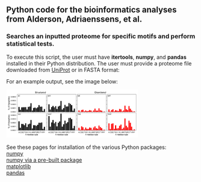## Python code for the bioinformatics analyses from Alderson, Adriaenssens, et al.

### Searches an inputted proteome for specific motifs and perform statistical tests.<br /> 

To execute this script, the user must have **itertools**, **numpy**, and **pandas** installed in their Python distribution. The user must provide a proteome file downloaded from [UniProt](https://www.uniprot.org/) or in FASTA format:<br />

For an example output, see the image below: <br />

<p align="left">
  <img src="output/compare_fractions_IV_X_IV_motifs.pdf" width="350px" height="auto"/>
</p>

See these pages for installation of the various Python packages:<br />
[numpy](https://docs.scipy.org/doc/numpy-1.10.1/user/install.html) <br />
[numpy via a pre-built package](https://scipy.org/install.html) <br />
[matplotlib](https://matplotlib.org/faq/installing_faq.html)<br />
[pandas](https://pypi.org/project/pandas/)<br />

